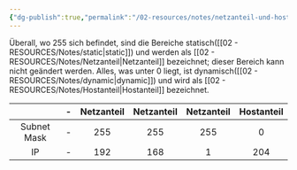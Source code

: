 ```yaml
---
{"dg-publish":true,"permalink":"/02-resources/notes/netzanteil-und-hostanteil/","tags":["netzwerk/ip","netzwerk/subnet-mask","netzwerk/network-portion","netzwerk/host"],"noteIcon":""}
---
```


Überall, wo 255 sich befindet, sind die Bereiche statisch([[02 - RESOURCES/Notes/static\|static]]) und werden als [[02 - RESOURCES/Notes/Netzanteil\|Netzanteil]] bezeichnet; dieser Bereich kann nicht geändert werden. Alles, was unter 0 liegt, ist dynamisch([[02 - RESOURCES/Notes/dynamic\|dynamic]]) und wird als [[02 - RESOURCES/Notes/Hostanteil\|Hostanteil]] bezeichnet.

|             | -   | Netzanteil | Netzanteil | Netzanteil | Hostanteil |
| :---------: | --- | :--------: | :--------: | :--------: | :--------: |
| Subnet Mask | -   |    255     |    255     |    255     |     0      |
|     IP      | -   |    192     |    168     |     1      |    204     |
